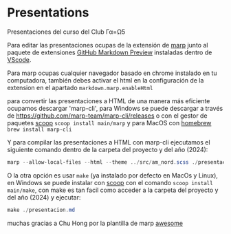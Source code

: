 # Presentations
Presentaciones del curso del Club Γα=Ω5

Para editar las presentaciones ocupas de la extensión de [marp](https://marketplace.visualstudio.com/items?itemName=marp-team.marp-vscode) junto al paquete de extensiones [GitHub Markdown Preview](https://marketplace.visualstudio.com/items?itemName=bierner.github-markdown-preview) instaladas dentro de [VScode](https://code.visualstudio.com/Download).

Para marp ocupas cualquier navegador basado en chrome instalado en tu computadora, también debes activar el html en la configuración de la extension en el apartado `markdown.marp.enableHtml` 

para convertir las presentaciones a HTML de una manera más eficiente ocupamos descargar 'marp-cli', para Windows se puede descargar a través de <https://github.com/marp-team/marp-cli/releases> o con el gestor de paquetes [scoop](https://scoop.sh/#/) `scoop install main/marp` y para MacOS con [homebrew](https://brew.sh/) `brew install marp-cli`
 
Y para compilar las presentaciones a HTML con marp-cli ejecutamos el siguiente comando dentro de la carpeta del proyecto y del año (2024): 
```powershell
marp --allow-local-files --html --theme ../src/am_nord.scss ./presentacion.md
```
O la otra opción es usar `make` (ya instalado por defecto en MacOs y Linux), en Windows se puede instalar con [scoop](https://scoop.sh/#/) con el comando `scoop install main/make`, con make es tan facil como acceder a la carpeta del proyecto y del año (2024) y ejecutar:
```powershell
make ./presentacion.md
``` 

muchas gracias a Chu Hong por la plantilla de marp [awesome](https://github.com/favourhong/Awesome-Marp/tree/main)